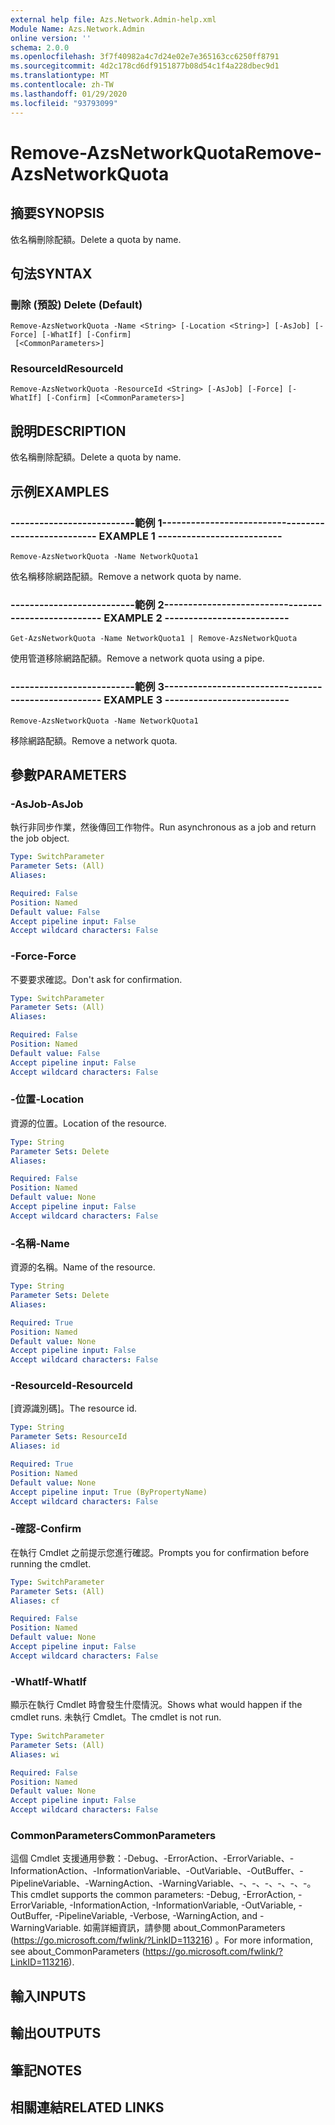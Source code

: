 ```yaml
---
external help file: Azs.Network.Admin-help.xml
Module Name: Azs.Network.Admin
online version: ''
schema: 2.0.0
ms.openlocfilehash: 3f7f40982a4c7d24e02e7e365163cc6250ff8791
ms.sourcegitcommit: 4d2c178cd6df9151877b08d54c1f4a228dbec9d1
ms.translationtype: MT
ms.contentlocale: zh-TW
ms.lasthandoff: 01/29/2020
ms.locfileid: "93793099"
---
```

# <span data-ttu-id="4e52e-101">Remove-AzsNetworkQuota</span><span class="sxs-lookup"><span data-stu-id="4e52e-101">Remove-AzsNetworkQuota</span></span>

## <span data-ttu-id="4e52e-102">摘要</span><span class="sxs-lookup"><span data-stu-id="4e52e-102">SYNOPSIS</span></span>
<span data-ttu-id="4e52e-103">依名稱刪除配額。</span><span class="sxs-lookup"><span data-stu-id="4e52e-103">Delete a quota by name.</span></span>

## <span data-ttu-id="4e52e-104">句法</span><span class="sxs-lookup"><span data-stu-id="4e52e-104">SYNTAX</span></span>

### <span data-ttu-id="4e52e-105">刪除 (預設) </span><span class="sxs-lookup"><span data-stu-id="4e52e-105">Delete (Default)</span></span>
```
Remove-AzsNetworkQuota -Name <String> [-Location <String>] [-AsJob] [-Force] [-WhatIf] [-Confirm]
 [<CommonParameters>]
```

### <span data-ttu-id="4e52e-106">ResourceId</span><span class="sxs-lookup"><span data-stu-id="4e52e-106">ResourceId</span></span>
```
Remove-AzsNetworkQuota -ResourceId <String> [-AsJob] [-Force] [-WhatIf] [-Confirm] [<CommonParameters>]
```

## <span data-ttu-id="4e52e-107">說明</span><span class="sxs-lookup"><span data-stu-id="4e52e-107">DESCRIPTION</span></span>
<span data-ttu-id="4e52e-108">依名稱刪除配額。</span><span class="sxs-lookup"><span data-stu-id="4e52e-108">Delete a quota by name.</span></span>

## <span data-ttu-id="4e52e-109">示例</span><span class="sxs-lookup"><span data-stu-id="4e52e-109">EXAMPLES</span></span>

### <span data-ttu-id="4e52e-110">--------------------------範例 1--------------------------</span><span class="sxs-lookup"><span data-stu-id="4e52e-110">-------------------------- EXAMPLE 1 --------------------------</span></span>
```
Remove-AzsNetworkQuota -Name NetworkQuota1
```

<span data-ttu-id="4e52e-111">依名稱移除網路配額。</span><span class="sxs-lookup"><span data-stu-id="4e52e-111">Remove a network quota by name.</span></span>

### <span data-ttu-id="4e52e-112">--------------------------範例 2--------------------------</span><span class="sxs-lookup"><span data-stu-id="4e52e-112">-------------------------- EXAMPLE 2 --------------------------</span></span>
```
Get-AzsNetworkQuota -Name NetworkQuota1 | Remove-AzsNetworkQuota
```

<span data-ttu-id="4e52e-113">使用管道移除網路配額。</span><span class="sxs-lookup"><span data-stu-id="4e52e-113">Remove a network quota using a pipe.</span></span>

### <span data-ttu-id="4e52e-114">--------------------------範例 3--------------------------</span><span class="sxs-lookup"><span data-stu-id="4e52e-114">-------------------------- EXAMPLE 3 --------------------------</span></span>
```
Remove-AzsNetworkQuota -Name NetworkQuota1
```

<span data-ttu-id="4e52e-115">移除網路配額。</span><span class="sxs-lookup"><span data-stu-id="4e52e-115">Remove a network quota.</span></span>

## <span data-ttu-id="4e52e-116">參數</span><span class="sxs-lookup"><span data-stu-id="4e52e-116">PARAMETERS</span></span>

### <span data-ttu-id="4e52e-117">-AsJob</span><span class="sxs-lookup"><span data-stu-id="4e52e-117">-AsJob</span></span>
<span data-ttu-id="4e52e-118">執行非同步作業，然後傳回工作物件。</span><span class="sxs-lookup"><span data-stu-id="4e52e-118">Run asynchronous as a job and return the job object.</span></span>

```yaml
Type: SwitchParameter
Parameter Sets: (All)
Aliases: 

Required: False
Position: Named
Default value: False
Accept pipeline input: False
Accept wildcard characters: False
```

### <span data-ttu-id="4e52e-119">-Force</span><span class="sxs-lookup"><span data-stu-id="4e52e-119">-Force</span></span>
<span data-ttu-id="4e52e-120">不要要求確認。</span><span class="sxs-lookup"><span data-stu-id="4e52e-120">Don't ask for confirmation.</span></span>

```yaml
Type: SwitchParameter
Parameter Sets: (All)
Aliases: 

Required: False
Position: Named
Default value: False
Accept pipeline input: False
Accept wildcard characters: False
```

### <span data-ttu-id="4e52e-121">-位置</span><span class="sxs-lookup"><span data-stu-id="4e52e-121">-Location</span></span>
<span data-ttu-id="4e52e-122">資源的位置。</span><span class="sxs-lookup"><span data-stu-id="4e52e-122">Location of the resource.</span></span>

```yaml
Type: String
Parameter Sets: Delete
Aliases: 

Required: False
Position: Named
Default value: None
Accept pipeline input: False
Accept wildcard characters: False
```

### <span data-ttu-id="4e52e-123">-名稱</span><span class="sxs-lookup"><span data-stu-id="4e52e-123">-Name</span></span>
<span data-ttu-id="4e52e-124">資源的名稱。</span><span class="sxs-lookup"><span data-stu-id="4e52e-124">Name of the resource.</span></span>

```yaml
Type: String
Parameter Sets: Delete
Aliases: 

Required: True
Position: Named
Default value: None
Accept pipeline input: False
Accept wildcard characters: False
```

### <span data-ttu-id="4e52e-125">-ResourceId</span><span class="sxs-lookup"><span data-stu-id="4e52e-125">-ResourceId</span></span>
<span data-ttu-id="4e52e-126">[資源識別碼]。</span><span class="sxs-lookup"><span data-stu-id="4e52e-126">The resource id.</span></span>

```yaml
Type: String
Parameter Sets: ResourceId
Aliases: id

Required: True
Position: Named
Default value: None
Accept pipeline input: True (ByPropertyName)
Accept wildcard characters: False
```

### <span data-ttu-id="4e52e-127">-確認</span><span class="sxs-lookup"><span data-stu-id="4e52e-127">-Confirm</span></span>
<span data-ttu-id="4e52e-128">在執行 Cmdlet 之前提示您進行確認。</span><span class="sxs-lookup"><span data-stu-id="4e52e-128">Prompts you for confirmation before running the cmdlet.</span></span>

```yaml
Type: SwitchParameter
Parameter Sets: (All)
Aliases: cf

Required: False
Position: Named
Default value: None
Accept pipeline input: False
Accept wildcard characters: False
```

### <span data-ttu-id="4e52e-129">-WhatIf</span><span class="sxs-lookup"><span data-stu-id="4e52e-129">-WhatIf</span></span>
<span data-ttu-id="4e52e-130">顯示在執行 Cmdlet 時會發生什麼情況。</span><span class="sxs-lookup"><span data-stu-id="4e52e-130">Shows what would happen if the cmdlet runs.</span></span>
<span data-ttu-id="4e52e-131">未執行 Cmdlet。</span><span class="sxs-lookup"><span data-stu-id="4e52e-131">The cmdlet is not run.</span></span>

```yaml
Type: SwitchParameter
Parameter Sets: (All)
Aliases: wi

Required: False
Position: Named
Default value: None
Accept pipeline input: False
Accept wildcard characters: False
```

### <span data-ttu-id="4e52e-132">CommonParameters</span><span class="sxs-lookup"><span data-stu-id="4e52e-132">CommonParameters</span></span>
<span data-ttu-id="4e52e-133">這個 Cmdlet 支援通用參數：-Debug、-ErrorAction、-ErrorVariable、-InformationAction、-InformationVariable、-OutVariable、-OutBuffer、-PipelineVariable、-WarningAction、-WarningVariable、-、-、-、-、-、-。</span><span class="sxs-lookup"><span data-stu-id="4e52e-133">This cmdlet supports the common parameters: -Debug, -ErrorAction, -ErrorVariable, -InformationAction, -InformationVariable, -OutVariable, -OutBuffer, -PipelineVariable, -Verbose, -WarningAction, and -WarningVariable.</span></span> <span data-ttu-id="4e52e-134">如需詳細資訊，請參閱 about_CommonParameters (https://go.microsoft.com/fwlink/?LinkID=113216) 。</span><span class="sxs-lookup"><span data-stu-id="4e52e-134">For more information, see about_CommonParameters (https://go.microsoft.com/fwlink/?LinkID=113216).</span></span>

## <span data-ttu-id="4e52e-135">輸入</span><span class="sxs-lookup"><span data-stu-id="4e52e-135">INPUTS</span></span>

## <span data-ttu-id="4e52e-136">輸出</span><span class="sxs-lookup"><span data-stu-id="4e52e-136">OUTPUTS</span></span>

## <span data-ttu-id="4e52e-137">筆記</span><span class="sxs-lookup"><span data-stu-id="4e52e-137">NOTES</span></span>

## <span data-ttu-id="4e52e-138">相關連結</span><span class="sxs-lookup"><span data-stu-id="4e52e-138">RELATED LINKS</span></span>

